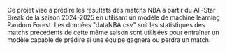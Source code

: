 Ce projet vise à prédire les résultats des matchs NBA à partir du All-Star Break de la saison 2024-2025 en utilisant un modèle de machine learning Random Forest. 
Les données "dataNBA.csv" soit les statistiques des matchs précédents de cette même saison sont utilisées pour entraîner un modèle capable de prédire si une équipe gagnera ou perdra un match.
